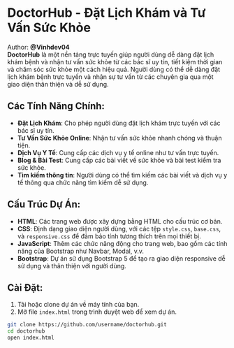# DoctorHub - Đặt Lịch Khám và Tư Vấn Sức Khỏe

Author: **@Vinhdev04**<br>
**DoctorHub** là một nền tảng trực tuyến giúp người dùng dễ dàng đặt lịch khám bệnh và nhận tư vấn sức khỏe từ các bác sĩ uy tín, tiết kiệm thời gian và chăm sóc sức khỏe một cách hiệu quả. Người dùng có thể dễ dàng đặt lịch khám bệnh trực tuyến và nhận sự tư vấn từ các chuyên gia qua một giao diện thân thiện và dễ sử dụng.

## Các Tính Năng Chính:

- **Đặt Lịch Khám**: Cho phép người dùng đặt lịch khám trực tuyến với các bác sĩ uy tín.
- **Tư Vấn Sức Khỏe Online**: Nhận tư vấn sức khỏe nhanh chóng và thuận tiện.
- **Dịch Vụ Y Tế**: Cung cấp các dịch vụ y tế online như tư vấn trực tuyến.
- **Blog & Bài Test**: Cung cấp các bài viết về sức khỏe và bài test kiểm tra sức khỏe.
- **Tìm kiếm thông tin**: Người dùng có thể tìm kiếm các bài viết và dịch vụ y tế thông qua chức năng tìm kiếm dễ sử dụng.

## Cấu Trúc Dự Án:

- **HTML**: Các trang web được xây dựng bằng HTML cho cấu trúc cơ bản.
- **CSS**: Định dạng giao diện người dùng, với các tệp `style.css`, `base.css`, và `responsive.css` để đảm bảo tính tương thích trên mọi thiết bị.
- **JavaScript**: Thêm các chức năng động cho trang web, bao gồm các tính năng của Bootstrap như Navbar, Modal, v.v.
- **Bootstrap**: Dự án sử dụng Bootstrap 5 để tạo ra giao diện responsive dễ sử dụng và thân thiện với người dùng.

## Cài Đặt:

1. Tải hoặc clone dự án về máy tính của bạn.
2. Mở file `index.html` trong trình duyệt web để xem dự án.

```bash
git clone https://github.com/username/doctorhub.git
cd doctorhub
open index.html
```
